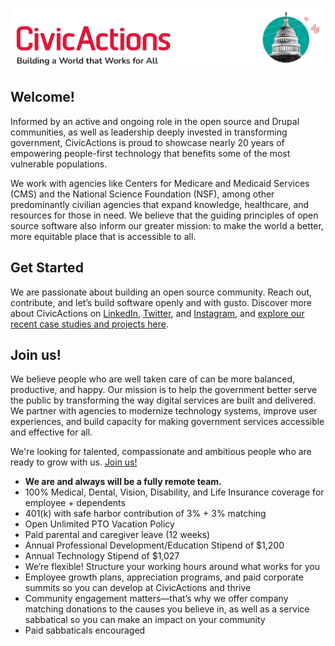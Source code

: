![CivicActions Logo](https://github.com/civicactions/.github/blob/main/assets/header.png)

## Welcome!

Informed by an active and ongoing role in the open source and Drupal communities, as well as leadership deeply invested in transforming government, CivicActions is proud to showcase nearly 20 years of empowering people-first technology that benefits some of the most vulnerable populations.

We work with agencies like Centers for Medicare and Medicaid Services (CMS) and the National Science Foundation (NSF), among other predominantly civilian agencies that expand knowledge, healthcare, and resources for those in need. We believe that the guiding principles of open source software also inform our greater mission: to make the world a better, more equitable place that is accessible to all.

## Get Started

We are passionate about building an open source community. Reach out, contribute, and let’s build software openly and with gusto. Discover more about CivicActions on [LinkedIn](https://www.linkedin.com/company/civicactions/), [Twitter](https://twitter.com/civicactions), and [Instagram](https://www.instagram.com/civicactions/), and [explore our recent case studies and projects here](https://civicactions.com/).

## Join us!

We believe people who are well taken care of can be more balanced, productive, and happy. Our mission is to help the government better serve the public by transforming the way digital services are built and delivered. We partner with agencies to modernize technology systems, improve user experiences, and build capacity for making government services accessible and effective for all.

We're looking for talented, compassionate and ambitious people who are ready to grow with us. [Join us!](https://civicactions.com/careers#open-positions)

- **We are and always will be a fully remote team.**
- 100% Medical, Dental, Vision, Disability, and Life Insurance coverage for employee + dependents
- 401(k) with safe harbor contribution of 3% + 3% matching
- Open Unlimited PTO Vacation Policy
- Paid parental and caregiver leave (12 weeks)
- Annual Professional Development/Education Stipend of $1,200
- Annual Technology Stipend of $1,027
- We’re flexible! Structure your working hours around what works for you
- Employee growth plans, appreciation programs, and paid corporate summits so you can develop at CivicActions and thrive
- Community engagement matters—that’s why we offer company matching donations to the causes you believe in, as well as a service sabbatical so you can make an impact on your community
- Paid sabbaticals encouraged

<!-- ## Open Positions: -->

<!-- GREENHOUSE-JOBS:START -->

<!-- GREENHOUSE-JOBS:END -->
